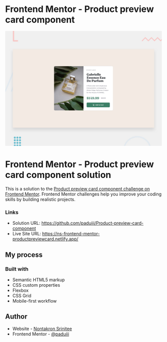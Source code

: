 # Frontend Mentor - Product preview card component

![Design preview for the Product preview card component coding challenge](./design/desktop-preview.jpg)

# Frontend Mentor - Product preview card component solution

This is a solution to the [Product preview card component challenge on Frontend Mentor](https://www.frontendmentor.io/challenges/product-preview-card-component-GO7UmttRfa). Frontend Mentor challenges help you improve your coding skills by building realistic projects. 

### Links

- Solution URL: https://github.com/paduiii/Product-preview-card-component
- Live Site URL: https://ns-frontend-mentor-productpreviewcard.netlify.app/

## My process

### Built with

- Semantic HTML5 markup
- CSS custom properties
- Flexbox
- CSS Grid
- Mobile-first workflow

## Author

- Website - [Nontakron Srinitee](https://github.com/paduiii)
- Frontend Mentor - [@paduiii](https://www.frontendmentor.io/profile/paduiii)